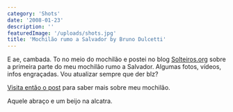 ```yaml
---
category: 'Shots'
date: '2008-01-23'
description: ''
featuredImage: '/uploads/shots.jpg'
title: 'Mochilão rumo a Salvador by Bruno Dulcetti'
---
```


E ae, cambada. To no meio do mochilão e postei no blog [Solteiros.org](http://www.solteiros.org/) sobre a primeira parte do meu mochilão rumo a Salvador. Algumas fotos, vídeos, infos engraçadas. Vou atualizar sempre que der blz?

[Visita então o post](http://www.solteiros.org/solteirisse/dulcetti/mochilao-rio-de-janeiro-salvador-%e2%80%93-parte-1-%e2%80%93-cabo-frio/) para saber mais sobre meu mochilão.

Aquele abraço e um beijo na alcatra.
